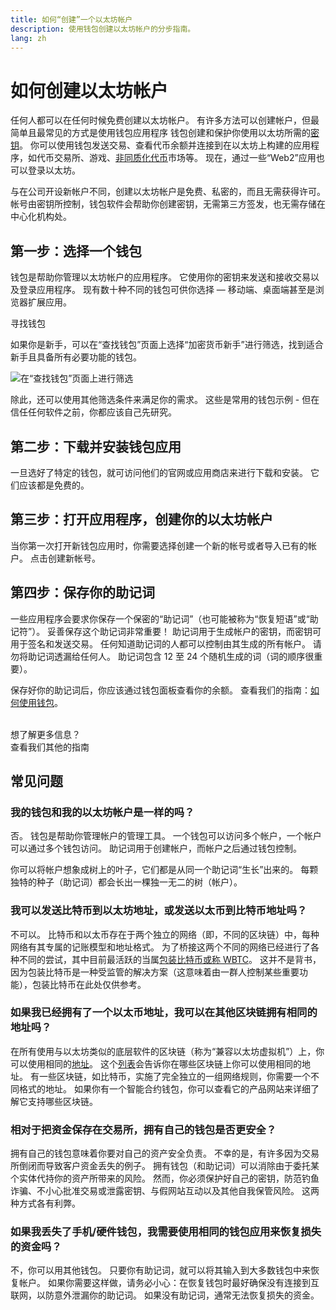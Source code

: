 ```yaml
---
title: 如何“创建”一个以太坊帐户
description: 使用钱包创建以太坊帐户的分步指南。
lang: zh
---
```


# 如何创建以太坊帐户

任何人都可以在任何时候免费创建以太坊帐户。 有许多方法可以创建帐户，但最简单且最常见的方式是使用钱包应用程序 钱包创建和保护你使用以太坊所需的[密钥](/glossary/#key)。 你可以使用钱包发送交易、查看代币余额并连接到在以太坊上构建的应用程序，如代币交易所、游戏、[非同质化代币](/glossary/#nft)市场等。 现在，通过一些“Web2”应用也可以登录以太坊。

与在公司开设新帐户不同，创建以太坊帐户是免费、私密的，而且无需获得许可。 帐号由密钥所控制，钱包软件会帮助你创建密钥，无需第三方签发，也无需存储在中心化机构处。

## 第一步：选择一个钱包

钱包是帮助你管理以太坊帐户的应用程序。 它使用你的密钥来发送和接收交易以及登录应用程序。 现有数十种不同的钱包可供你选择 — 移动端、桌面端甚至是浏览器扩展应用。

<ButtonLink href="/wallets/find-wallet/">
  寻找钱包
</ButtonLink>

如果你是新手，可以在“查找钱包”页面上选择“加密货币新手”进行筛选，找到适合新手且具备所有必要功能的钱包。

![在“查找钱包”页面上进行筛选](./wallet-box.png)

除此，还可以使用其他筛选条件来满足你的需求。 这些是常用的钱包示例 - 但在信任任何软件之前，你都应该自己先研究。

## 第二步：下载并安装钱包应用

一旦选好了特定的钱包，就可访问他们的官网或应用商店来进行下载和安装。 它们应该都是免费的。

## 第三步：打开应用程序，创建你的以太坊帐户

当你第一次打开新钱包应用时，你需要选择创建一个新的帐号或者导入已有的帐户。 点击创建新帐号。

## 第四步：保存你的助记词

一些应用程序会要求你保存一个保密的“助记词”（也可能被称为“恢复短语”或“助记符”）。 妥善保存这个助记词非常重要！ 助记词用于生成帐户的密钥，而密钥可用于签名和发送交易。 任何知道助记词的人都可以控制由其生成的所有帐户。 请勿将助记词透漏给任何人。 助记词包含 12 至 24 个随机生成的词（词的顺序很重要）。

保存好你的助记词后，你应该通过钱包面板查看你的余额。 查看我们的指南：[如何使用钱包](/guides/how-to-use-a-wallet)。

 <br />

<Alert className="justify-between">
  <AlertEmoji text=":eyes:" />
  <div>想了解更多信息？</div>
  <ButtonLink href="/guides/">
    查看我们其他的指南
  </ButtonLink>
</Alert>

## 常见问题

### 我的钱包和我的以太坊帐户是一样的吗？

否。 钱包是帮助你管理帐户的管理工具。 一个钱包可以访问多个帐户，一个帐户可以通过多个钱包访问。 助记词用于创建帐户，而帐户之后通过钱包控制。

你可以将帐户想象成树上的叶子，它们都是从同一个助记词“生长”出来的。 每颗独特的种子（助记词）都会长出一棵独一无二的树（帐户）。

### 我可以发送比特币到以太坊地址，或发送以太币到比特币地址吗？

不可以。 比特币和以太币存在于两个独立的网络（即，不同的区块链）中，每种网络有其专属的记账模型和地址格式。 为了桥接这两个不同的网络已经进行了各种不同的尝试，其中目前最活跃的当属[包装比特币或称 WBTC](https://www.bitcoin.com/get-started/what-is-wbtc/)。 这并不是背书，因为包装比特币是一种受监管的解决方案（这意味着由一群人控制某些重要功能），包装比特币在此处仅供参考。

### 如果我已经拥有了一个以太币地址，我可以在其他区块链拥有相同的地址吗？

在所有使用与以太坊类似的底层软件的区块链（称为“兼容以太坊虚拟机”）上，你可以使用相同的[地址](/glossary/#address)。 这个[列表](https://chainlist.org/)会告诉你在哪些区块链上你可以使用相同的地址。 有一些区块链，如比特币，实施了完全独立的一组网络规则，你需要一个不同格式的地址。 如果你有一个智能合约钱包，你可以查看它的产品网站来详细了解它支持哪些区块链。

### 相对于把资金保存在交易所，拥有自己的钱包是否更安全？

拥有自己的钱包意味着你要对自己的资产安全负责。 不幸的是，有许多因为交易所倒闭而导致客户资金丢失的例子。 拥有钱包（和助记词）可以消除由于委托某个实体代持你的资产所带来的风险。 然而，你必须保护好自己的密钥，防范钓鱼诈骗、不小心批准交易或泄露密钥、与假网站互动以及其他自我保管风险。 这两种方式各有利弊。

### 如果我丢失了手机/硬件钱包，我需要使用相同的钱包应用来恢复损失的资金吗？

不，你可以用其他钱包。 只要你有助记词，就可以将其输入到大多数钱包中来恢复帐户。 如果你需要这样做，请务必小心：在恢复钱包时最好确保没有连接到互联网，以防意外泄漏你的助记词。 如果没有助记词，通常无法恢复损失的资金。
